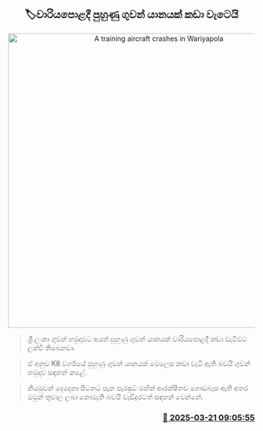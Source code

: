 <p align='center'><b><h2 align='center' title='A training aircraft crashes in Wariyapola'>🏷වාරියපොළදී පුහුණු ගුවන් යානයක් කඩා වැටෙයි</h2></b></p>
<p align='center'><img src='https://helakuru.sgp1.cdn.digitaloceanspaces.com/esana/images/lib/k8-aircraft.jpg' width='600' alt='A training aircraft crashes in Wariyapola'></p>

> ශ්‍රී ලංකා ගුවන් හමුදාවට අයත් පුහුණු ගුවන් යානයක් වාරියපොළදී කඩා වැටීමට ලක්වී තිබෙනවා.

> ඒ අනුව K8 වර්ගයේ පුහුණු ගුවන් යානයක් මෙලෙස කඩා වැටී ඇති බවයි ගුවන් හමුදාව සඳහන් කළේ.

> නියමුවන් දෙදෙනා පිටතට පැන පැරෂුට් මඟින් ආරක්ෂිතව ගොඩබැස ඇති අතර ඔවුන් තුවාල ලබා නොමැති බවයි වැඩිදුරටත් සඳහන් වෙන්නේ. 



<h3 align='right'><a href='https://www.helakuru.lk/esana/p/108512/'>📅 2025-03-21 09:05:55</a></h3>
